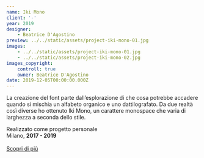 ```yaml
---
name: Iki Mono
client: '-'
year: 2019
designer:
    - Beatrice D'Agostino
preview: ../../static/assets/project-iki-mono-01.jpg
images:
    - ../../static/assets/project-iki-mono-01.jpg
    - ../../static/assets/project-iki-mono-02.jpg
images_copyright:
    controll: true
    owner: Beatrice D'Agostino
date: 2019-12-05T00:00:00.000Z
---
```


La creazione del font parte dall’esplorazione di che cosa potrebbe accadere quando si mischia un alfabeto organico e uno dattilografato. Da due realtà così diverse ho ottenuto Iki Mono, un carattere monospace che varia di larghezza a seconda dello stile.

Realizzato come progetto personale  
Milano, **2017 - 2019**<br><br>
[Scopri di più](http://beatricedagostino.com/iki-mono.html)
